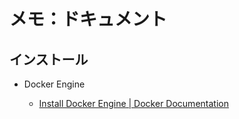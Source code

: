 # メモ：ドキュメント

## インストール

- Docker Engine

  - [Install Docker Engine | Docker Documentation](https://docs.docker.com/engine/install/)